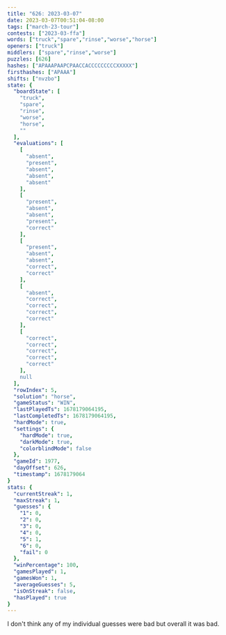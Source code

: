 ```yaml
---
title: "626: 2023-03-07"
date: 2023-03-07T00:51:04-08:00
tags: ["march-23-tour"]
contests: ["2023-03-ffa"]
words: ["truck","spare","rinse","worse","horse"]
openers: ["truck"]
middlers: ["spare","rinse","worse"]
puzzles: [626]
hashes: ["APAAAPAAPCPAACCACCCCCCCCCXXXXX"]
firsthashes: ["APAAA"]
shifts: ["nvzbo"]
state: {
  "boardState": [
    "truck",
    "spare",
    "rinse",
    "worse",
    "horse",
    ""
  ],
  "evaluations": [
    [
      "absent",
      "present",
      "absent",
      "absent",
      "absent"
    ],
    [
      "present",
      "absent",
      "absent",
      "present",
      "correct"
    ],
    [
      "present",
      "absent",
      "absent",
      "correct",
      "correct"
    ],
    [
      "absent",
      "correct",
      "correct",
      "correct",
      "correct"
    ],
    [
      "correct",
      "correct",
      "correct",
      "correct",
      "correct"
    ],
    null
  ],
  "rowIndex": 5,
  "solution": "horse",
  "gameStatus": "WIN",
  "lastPlayedTs": 1678179064195,
  "lastCompletedTs": 1678179064195,
  "hardMode": true,
  "settings": {
    "hardMode": true,
    "darkMode": true,
    "colorblindMode": false
  },
  "gameId": 1977,
  "dayOffset": 626,
  "timestamp": 1678179064
}
stats: {
  "currentStreak": 1,
  "maxStreak": 1,
  "guesses": {
    "1": 0,
    "2": 0,
    "3": 0,
    "4": 0,
    "5": 1,
    "6": 0,
    "fail": 0
  },
  "winPercentage": 100,
  "gamesPlayed": 1,
  "gamesWon": 1,
  "averageGuesses": 5,
  "isOnStreak": false,
  "hasPlayed": true
}
---
```

<!-- more -->
I don't think any of my individual guesses were bad but overall it was bad. 
